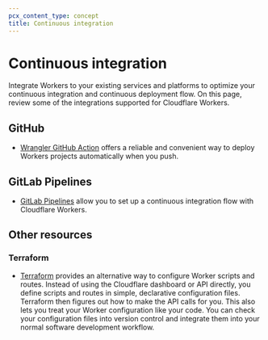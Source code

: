 ```yaml
---
pcx_content_type: concept
title: Continuous integration
---
```


# Continuous integration

Integrate Workers to your existing services and platforms to optimize your continuous integration and continuous deployment flow. On this page, review some of the integrations supported for Cloudflare Workers.

## GitHub

- [Wrangler GitHub Action](https://github.com/cloudflare/wrangler-action) offers a reliable and convenient way to deploy Workers projects automatically when you push.

## GitLab Pipelines

- [GitLab Pipelines](https://docs.gitlab.com/ee/ci/pipelines/index.html) allow you to set up a continuous integration flow with Cloudflare Workers.

## Other resources

### Terraform

- [Terraform](https://www.terraform.io/) provides an alternative way to configure Worker scripts and routes. Instead of using the Cloudflare dashboard or API directly, you define scripts and routes in simple, declarative configuration files. Terraform then figures out how to make the API calls for you. This also lets you treat your Worker configuration like your code. You can check your configuration files into version control and integrate them into your normal software development workflow.